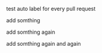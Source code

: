 test auto label for every pull request


add somthing 


add somthing again

add somthing again and again